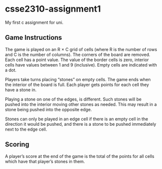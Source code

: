 # csse2310-assignment1
My first c assignment for uni.

## Game Instructions
The game is played on an R × C grid of cells (where R is the number of rows and C is the number of columns). The corners of the board are removed. Each cell has a point value. The value of the border cells is zero, interior cells have values between 1 and 9 (inclusive). Empty cells are indicated with a dot.

Players take turns placing “stones” on empty cells. The game ends when the interior of the board is full. Each player gets points for each cell they have a stone in.

Playing a stone on one of the edges, is different. Such stones will be pushed into the interior moving other stones as needed. This may result in a stone being pushed into the opposite edge.

Stones can only be played in an edge cell if there is an empty cell in the direction it would be pushed, and there is a stone to be pushed immediately next to the edge cell.

## Scoring
A player’s score at the end of the game is the total of the points for all cells which have that player’s stones in them.
